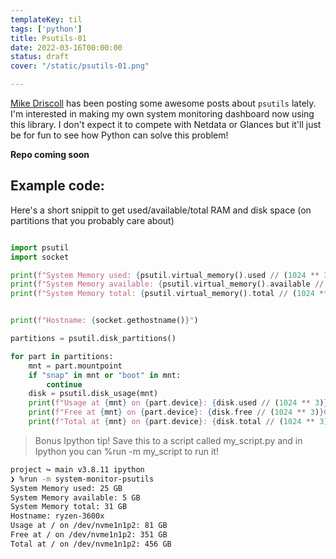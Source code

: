 ```yaml
---
templateKey: til
tags: ['python']
title: Psutils-01
date: 2022-03-16T00:00:00
status: draft
cover: "/static/psutils-01.png"

---
```


[Mike Driscoll](https://twitter.com/driscollis) has been posting some awesome posts about `psutils` lately.
I'm interested in making my own system monitoring dashboard now using this library.
I don't expect it to compete with Netdata or Glances but it'll just be for fun to see how Python can solve this problem!

__Repo coming soon__

## Example code:
Here's a short snippit to get used/available/total RAM and disk space (on partitions that you probably care about)
```python

import psutil
import socket

print(f"System Memory used: {psutil.virtual_memory().used // (1024 ** 3)} GB")
print(f"System Memory available: {psutil.virtual_memory().available // (1024 ** 3)} GB")
print(f"System Memory total: {psutil.virtual_memory().total // (1024 ** 3)} GB")


print(f"Hostname: {socket.gethostname()}")

partitions = psutil.disk_partitions()

for part in partitions:
    mnt = part.mountpoint
    if "snap" in mnt or "boot" in mnt:
        continue
    disk = psutil.disk_usage(mnt)
    print(f"Usage at {mnt} on {part.device}: {disk.used // (1024 ** 3)} GB")
    print(f"Free at {mnt} on {part.device}: {disk.free // (1024 ** 3)}GB")
    print(f"Total at {mnt} on {part.device}: {disk.total // (1024 ** 3)}GB")
```

> Bonus Ipython tip! Save this to a script called my_script.py and in Ipython you can %run -m my_script to run it!

```bash
project ↪ main v3.8.11 ipython
❯ %run -m system-monitor-psutils
System Memory used: 25 GB
System Memory available: 5 GB
System Memory total: 31 GB
Hostname: ryzen-3600x
Usage at / on /dev/nvme1n1p2: 81 GB
Free at / on /dev/nvme1n1p2: 351 GB
Total at / on /dev/nvme1n1p2: 456 GB
```
